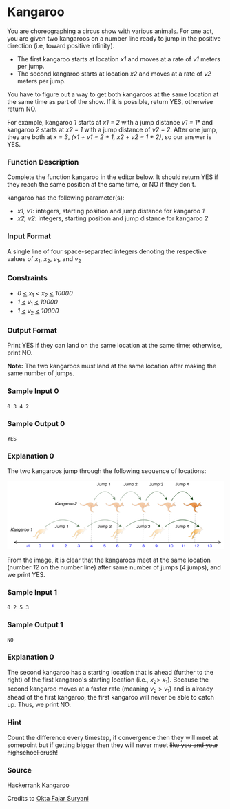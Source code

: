 # Kangaroo

You are choreographing a circus show with various animals. For one act, you are given two kangaroos on a number line ready to jump in the positive direction (i.e, toward positive infinity).

* The first kangaroo starts at location *x1* and moves at a rate of *v1* meters per jump.
* The second kangaroo starts at location *x2* and moves at a rate of *v2* meters per jump.

You have to figure out a way to get both kangaroos at the same location at the same time as part of the show. If it is possible, return YES, otherwise return NO.

For example, kangaroo *1* starts at *x1 = 2* with a jump distance *v1 = 1** and kangaroo *2* starts at *x2 = 1* with a jump distance of *v2 = 2*. After one jump, they are both at *x = 3*, *(x1 + v1 = 2 + 1, x2 + v2 = 1 + 2)*, so our answer is YES.

### Function Description
Complete the function kangaroo in the editor below. It should return YES if they reach the same position at the same time, or NO if they don't.

kangaroo has the following parameter(s):

* *x1, v1*: integers, starting position and jump distance for kangaroo *1*
* *x2, v2*: integers, starting position and jump distance for kangaroo *2* 

### Input Format

A single line of four space-separated integers denoting the respective values of *x*<sub>1</sub>, *x*<sub>2</sub>, *v*<sub>1</sub>, and *v*<sub>2</sub>

### Constraints

* *0* <ins><</ins> *x*<sub>1</sub> *<* *x*<sub>2</sub> <ins><</ins> *10000*
* *1* <ins><</ins> *v*<sub>1</sub> <ins><</ins> *10000*
* *1* <ins><</ins> *v*<sub>2</sub> <ins><</ins> *10000*

### Output Format

Print YES if they can land on the same location at the same time; otherwise, print NO.

**Note:** The two kangaroos must land at the same location after making the same number of jumps.

### Sample Input 0

~~~
0 3 4 2
~~~

### Sample Output 0

~~~
YES
~~~

### Explanation 0

The two kangaroos jump through the following sequence of locations:

![alt text](kangaroo.png)

From the image, it is clear that the kangaroos meet at the same location (number *12* on the number line) after same number of jumps (*4* jumps), and we print YES.

### Sample Input 1

~~~
0 2 5 3
~~~

### Sample Output 1

~~~
NO
~~~

### Explanation 0

The second kangaroo has a starting location that is ahead (further to the right) of the first kangaroo's starting location (i.e., *x*<sub>2</sub>> *x*<sub>1</sub>). Because the second kangaroo moves at a faster rate (meaning *v*<sub>2</sub> > *v*<sub>1</sub>) and is already ahead of the first kangaroo, the first kangaroo will never be able to catch up. Thus, we print NO.

### Hint

Count the difference every timestep, if convergence then they will meet at somepoint but if getting bigger then they will never meet ~~like you and your highschool crush~~!

### Source

Hackerrank [Kangaroo](https://www.hackerrank.com/challenges/kangaroo/problem)

Credits to [Okta Fajar Suryani](https://github.com/Oktafsurya)
